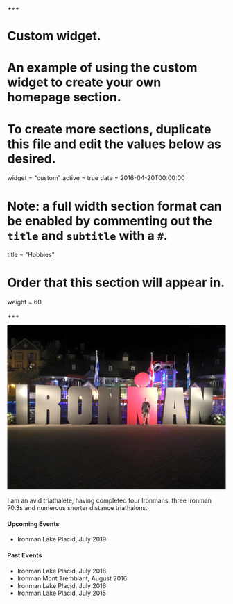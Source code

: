 +++
# Custom widget.
# An example of using the custom widget to create your own homepage section.
# To create more sections, duplicate this file and edit the values below as desired.
widget = "custom"
active = true
date = 2016-04-20T00:00:00

# Note: a full width section format can be enabled by commenting out the `title` and `subtitle` with a `#`.
title = "Hobbies"

# Order that this section will appear in.
weight = 60

+++

![Ironman](/static/img/im.jpg "Ironman Mont Tremblant 2016")

I am an avid triathalete, having completed four Ironmans, three Ironman 70.3s and numerous shorter distance triathalons.

#### Upcoming Events
* Ironman Lake Placid, July 2019

#### Past Events
* Ironman Lake Placid, July 2018
* Ironman Mont Tremblant, August 2016
* Ironman Lake Placid, July 2016
* Ironman Lake Placid, July 2015
